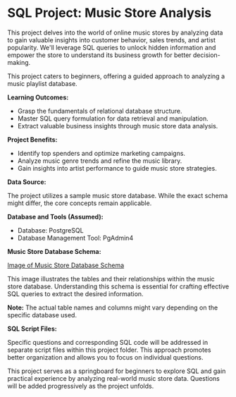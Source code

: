 # SQL Project: Music Store Analysis

This project delves into the world of online music stores by analyzing data to gain valuable insights into customer behavior, sales trends, and artist popularity. We'll leverage SQL queries to unlock hidden information and empower the store to understand its business growth for better decision-making.

This project caters to beginners, offering a guided approach to analyzing a music playlist database.

**Learning Outcomes:**

* Grasp the fundamentals of relational database structure.
* Master SQL query formulation for data retrieval and manipulation.
* Extract valuable business insights through music store data analysis.

**Project Benefits:**

* Identify top spenders and optimize marketing campaigns.
* Analyze music genre trends and refine the music library.
* Gain insights into artist performance to guide music store strategies.

**Data Source:**

The project utilizes a sample music store database. While the exact schema might differ, the core concepts remain applicable.

**Database and Tools (Assumed):**

* Database: PostgreSQL
* Database Management Tool: PgAdmin4

**Music Store Database Schema:**

[Image of Music Store Database Schema](https://user-images.githubusercontent.com/112153548/213707717-bfc9f479-52d9-407b-99e1-e94db7ae10a3.png)

This image illustrates the tables and their relationships within the music store database. Understanding this schema is essential for crafting effective SQL queries to extract the desired information.

**Note:** The actual table names and columns might vary depending on the specific database used.

**SQL Script Files:**

Specific questions and corresponding SQL code will be addressed in separate script files within this project folder. This approach promotes better organization and allows you to focus on individual questions.

This project serves as a springboard for beginners to explore SQL and gain practical experience by analyzing real-world music store data. Questions will be added progressively as the project unfolds.
